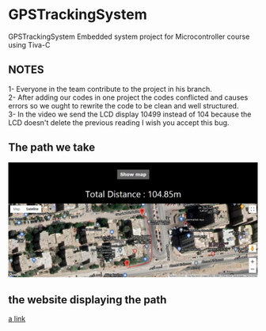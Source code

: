 # GPSTrackingSystem
GPSTrackingSystem Embedded system project for Microcontroller course using Tiva-C
## NOTES
1- Everyone in the team contribute to the project in his branch.\
2- After adding our codes in one project the codes conflicted and causes errors so we ought to rewrite the code to be clean and well structured.\
3- In the video we send the LCD display 10499 instead of 104 because the LCD doesn't delete the previous reading I wish you accept this bug.
## The path we take
![Image](index.jpg)
## the website displaying the path 
[a link](mo1998.github.io)
